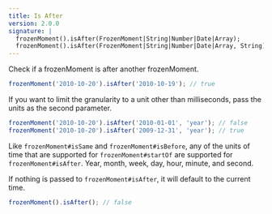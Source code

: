 ```yaml
---
title: Is After
version: 2.0.0
signature: |
  frozenMoment().isAfter(FrozenMoment|String|Number|Date|Array);
  frozenMoment().isAfter(FrozenMoment|String|Number|Date|Array, String);
---
```



Check if a frozenMoment is after another frozenMoment.

```javascript
frozenMoment('2010-10-20').isAfter('2010-10-19'); // true
```

If you want to limit the granularity to a unit other than milliseconds, pass the units as the second parameter.

```javascript
frozenMoment('2010-10-20').isAfter('2010-01-01', 'year'); // false
frozenMoment('2010-10-20').isAfter('2009-12-31', 'year'); // true
```

Like `frozenMoment#isSame` and `frozenMoment#isBefore`, any of the units of time that are supported for `frozenMoment#startOf` are supported for `frozenMoment#isAfter`. Year, month, week, day, hour, minute, and second.

If nothing is passed to `frozenMoment#isAfter`, it will default to the current time.

```javascript
frozenMoment().isAfter(); // false
```
